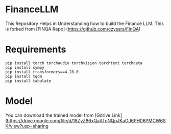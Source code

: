 # FinanceLLM
This Repository Helps in Understanding how to build the Finance LLM.
This is forked from [FINQA Repo] (https://github.com/czyssrs/FinQA)
# Requirements
```
pip install torch torchaudio torchvision torchtext torchdata
pip install sympy
pip install transformers==4.28.0
pip install tqdm
pip install tabulate
```
# Model
You can download the trained model from [Gdrive Link](https://drive.google.com/file/d/18ZyZ86xQaAToNQpJKaOJ6PH06PMCW6SK/view?usp=sharing